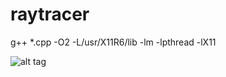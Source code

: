 raytracer
=========

g++ *.cpp -O2 -L/usr/X11R6/lib -lm -lpthread -lX11

                                                                                
![alt tag](https://raw.githubusercontent.com/sgalkina/raytracer/master/CImg_0000.bmp)
